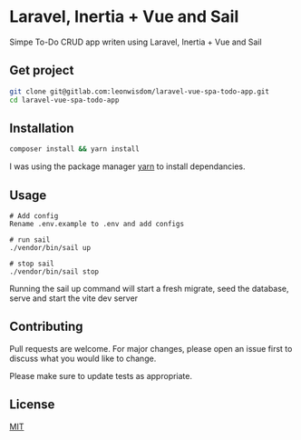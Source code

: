 # Laravel, Inertia + Vue and Sail

Simpe To-Do CRUD app writen using Laravel, Inertia + Vue and Sail

## Get project

```bash
git clone git@gitlab.com:leonwisdom/laravel-vue-spa-todo-app.git
cd laravel-vue-spa-todo-app
```

## Installation

```bash
composer install && yarn install 
```

I was using the package manager [yarn](https://yarnpkg.com/) to install dependancies.

## Usage

```node
# Add config
Rename .env.example to .env and add configs

# run sail
./vendor/bin/sail up

# stop sail
./vendor/bin/sail stop
```

Running the sail up command will start a fresh migrate, seed the database, 
serve and start the vite dev server

## Contributing

Pull requests are welcome. For major changes, please open an issue first
to discuss what you would like to change.

Please make sure to update tests as appropriate.

## License

[MIT](https://choosealicense.com/licenses/mit/)